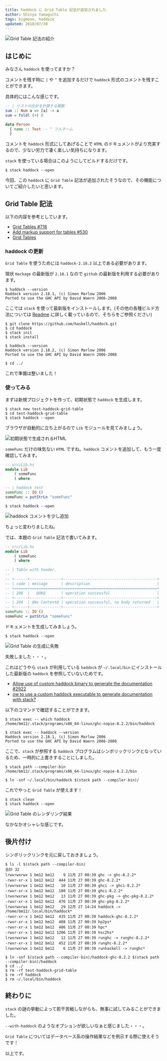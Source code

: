 ```yaml
---
title: haddock に Grid Table 記法が追加されました
author: Shinya Yamaguchi
tags: bigmoon, haddock
updated: 2018/07/30
---
```


![Grid Table 記法の紹介](/images/2017/12-27/step0.png)

<!--more-->

## はじめに

みなさん `haddock` を使ってますか？

コメントを残す時に `|` や `^` を追加するだけで `haddock` 形式のコメントを残すことができます。

具体的にはこんな感じです。

```haskell
-- | リストの合計を計算する関数
sum :: Num a => [a] -> a
sum = foldl (+) 0

data Person
  { name :: Text -- ^ フルネーム
  }
```

コメントを `haddock` 形式にしてあげることで `HTML` のドキュメントがより充実するので、少ない労力で凄く楽しい気持ちになります。

`stack` を使っている場合はこのようにしてビルドするだけです。

```shell
$ stack haddock --open
```

今回、この `haddock` に `Grid Table` 記法が追加されたそうなので、その機能についてご紹介したいと思います。

## Grid Table 記法

以下の内容を参考としています。

- [Grid Tables #718](https://github.com/haskell/haddock/pull/718)
- [Add markup support for tables #530](https://github.com/haskell/haddock/issues/530)
- [Grid Tables](http://haskell-haddock.readthedocs.io/en/latest/markup.html#grid-tables)

### haddock の更新

`Grid Table` を使うためには `haddock-2.18.2` 以上である必要があります。

現状 `Hackage` の最新版が `2.18.1` なので `github` の最新版を利用する必要があります。

```shell
$ haddock --version
Haddock version 2.18.1, (c) Simon Marlow 2006
Ported to use the GHC API by David Waern 2006-2008
```

ここでは `stack` を使って最新版をインストールします。(その他の各種ビルド方法については [Readme](https://github.com/haskell/haddock#hacking) に詳しく載っているので、そちらをご参照ください)

```shell
$ git clone https://github.com/haskell/haddock.git
$ cd haddock
$ stack init
$ stack install

$ haddock --version
Haddock version 2.18.2, (c) Simon Marlow 2006
Ported to use the GHC API by David Waern 2006-2008

$ cd ../
```

これで準備は整いました！

### 使ってみる

まずは新規プロジェクトを作って、初期状態で `haddock` を生成します。

```shell
$ stack new test-haddock-grid-table
$ cd test-haddock-grid-table
$ stack haddock --open
```

ブラウザが自動的に立ち上がるので `Lib` モジュールを見てみましょう。

![初期状態で生成されるHTML](/images/2017/12-27/step1.png)

`someFunc` だけの味気ない `HTML` ですね。`haddock` コメントを追加して、もう一度確認してみます。

```haskell
-- src/Lib.hs
module Lib
    ( someFunc
    ) where

-- | haddock test
someFunc :: IO ()
someFunc = putStrLn "someFunc"
```

```shell
$ stack haddock --open
```

![haddock コメントを少し追加](/images/2017/12-27/step2.png)

ちょっと変わりましたね。

では、本題の `Grid Table` 記法で書いてみます。

```haskell
-- src/Lib.hs
module Lib
    ( someFunc
    ) where

-- | Table with header.
--
-- +------+--------------+------------------------------------------+
-- | code | message      | description                              |
-- +======+==============+==========================================+
-- | 200  |   @OK@       | operation successful                     |
-- +------+--------------+------------------------------------------+
-- | 204  | @No Content@ | operation successful, no body returned   |
-- +------+--------------+------------------------------------------+
someFunc :: IO ()
someFunc = putStrLn "someFunc"
```

ドキュメントを生成してみましょう。

```shell
$ stack haddock --open
```

![Grid Table の生成に失敗](/images/2017/12-27/step3.png)

失敗しました・・・。

これはどうやら `stack` が利用している `haddock` が `~/.local/bin` にインストールした最新版の `haddock` を参照していないためです。

- [Allow use of custom haddock binary to generate the documentation #2922](https://github.com/commercialhaskell/stack/issues/2922)
- [ow to use a custom haddock executable to generate documentation with stack?](https://stackoverflow.com/questions/41628606/how-to-use-a-custom-haddock-executable-to-generate-documentation-with-stack)

以下のコマンドで確認することができます。

```shell
$ stack exec -- which haddock
/home/bm12/.stack/programs/x86_64-linux/ghc-nopie-8.2.2/bin/haddock

$ stack exec -- haddock --version
Haddock version 2.18.1, (c) Simon Marlow 2006
Ported to use the GHC API by David Waern 2006-2008
```

ここで、`stack` が参照する `haddock` プログラムはシンボリックリンクとなっているため、一時的に上書きすることにしました。

```shell
$ stack path --compiler-bin
/home/bm12/.stack/programs/x86_64-linux/ghc-nopie-8.2.2/bin

$ ln -snf ~/.local/bin/haddock $(stack path --compiler-bin)/
```

これでやっと `Grid Table` が使えます！

```shell
$ stack clean
$ stack haddock --open
```

![Grid Table のレンダリング結果](/images/2017/12-27/step4.png)

なかなかオシャレな感じです。

## 後片付け

シンボリックリンクを元に戻しておきましょう。

```shell
$ ls -l $(stack path --compiler-bin)
合計 32
lrwxrwxrwx 1 bm12 bm12    9 11月 27 00:39 ghc -> ghc-8.2.2*
-rwxr-xr-x 1 bm12 bm12  444 11月 27 00:39 ghc-8.2.2*
lrwxrwxrwx 1 bm12 bm12   10 11月 27 00:39 ghci -> ghci-8.2.2*
-rwxr-xr-x 1 bm12 bm12  108 11月 27 00:39 ghci-8.2.2*
lrwxrwxrwx 1 bm12 bm12   13 11月 27 00:39 ghc-pkg -> ghc-pkg-8.2.2*
-rwxr-xr-x 1 bm12 bm12  476 11月 27 00:39 ghc-pkg-8.2.2*
lrwxrwxrwx 1 bm12 bm12   29 12月 27 14:24 haddock -> /home/bm12/.local/bin/haddock*
-rwxr-xr-x 1 bm12 bm12  435 11月 27 00:39 haddock-ghc-8.2.2*
-rwxr-xr-x 1 bm12 bm12  408 11月 27 00:39 hp2ps*
-rwxr-xr-x 1 bm12 bm12  406 11月 27 00:39 hpc*
-rwxr-xr-x 1 bm12 bm12 1206 11月 27 00:39 hsc2hs*
lrwxrwxrwx 1 bm12 bm12   12 11月 27 00:39 runghc -> runghc-8.2.2*
-rwxr-xr-x 1 bm12 bm12  452 11月 27 00:39 runghc-8.2.2*
lrwxrwxrwx 1 bm12 bm12    6 11月 27 00:39 runhaskell -> runghc*

$ ln -snf $(stack path --compiler-bin)/haddock-ghc-8.2.2 $(stack path --compiler-bin)/haddock
$ cd ../
$ rm -rf test-haddock-grid-table
$ rm -rf haddock
$ rm ~/.local/bin/haddock
```

## 終わりに

`stack` の謎の挙動によって若干苦戦しながらも、無事に試してみることができました。

`--with-haddock` のようなオプションが欲しいなぁと感じました・・・。

`Grid Table` についてはデータベース系の操作結果などを例示する際に使えそうです！

以上です。